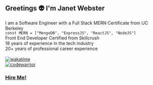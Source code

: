 ## Greetings 👽 I'm Janet Webster

I am a Software Engineer with a Full Stack MERN Certificate from UC Berkeley<br />
`const MERN = ["MongoDB", "ExpressJS", "ReactJS", "NodeJS"]`<br />
Front End Developer Certified from Skillcrush<br />
18 years of experience in the tech industry<br />
20+ years of professional career experience<br />
<br />
[![wakatime](https://wakatime.com/badge/user/5829d3fb-d499-4e31-bed0-2d4b3e092db3.svg)](https://wakatime.com/@5829d3fb-d499-4e31-bed0-2d4b3e092db3) <br />
[![codewarrior](https://www.codewars.com/users/Twixmixy/badges/micro)](https://www.codewars.com/users/Twixmixy/)

### [Hire Me!](https://www.linkedin.com/in/twixmixy/)

<!--
![wakatime coding](https://wakatime.com/share/@Twixmixy/03cf3f49-0a62-487f-8c22-dadce8bf7674.png)


**TwixmixyJanet/TwixmixyJanet** is a ✨ _special_ ✨ repository because its `README.md` (this file) appears on your GitHub profile.

Here are some ideas to get you started:

- 🔭 I’m currently working on ...
- 🌱 I’m currently learning ...
- 👯 I’m looking to collaborate on ...
- 🤔 I’m looking for help with ...
- 💬 Ask me about ...
- 📫 How to reach me: ...
- 😄 Pronouns: ...
- ⚡ Fun fact: ...
-->
